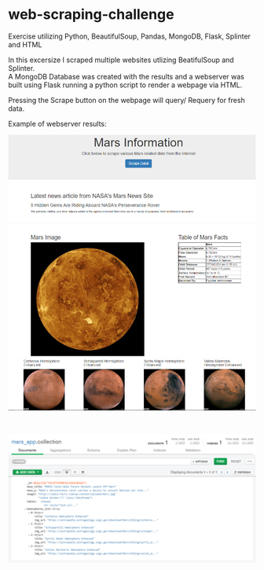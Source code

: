 # web-scraping-challenge
Exercise utilizing Python, BeautifulSoup, Pandas, MongoDB, Flask, Splinter and HTML

In this excersize I scraped multiple websites utlizing BeatifulSoup and Splinter.  
A MongoDB Database was created with the results and a webserver was built using Flask running a python script
to render a webpage via HTML.

Pressing the Scrape button on the webpage will query/ Requery for fresh data.

Example of webserver results:

![index](/images/index.PNG)
![index2](/images/index2.PNG)

<br>

![mongo](/images/mongodb.PNG)

